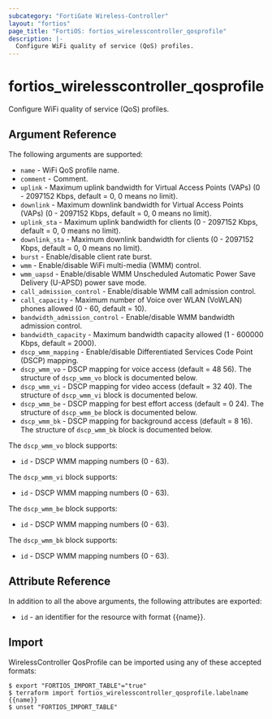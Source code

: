 ```yaml
---
subcategory: "FortiGate Wireless-Controller"
layout: "fortios"
page_title: "FortiOS: fortios_wirelesscontroller_qosprofile"
description: |-
  Configure WiFi quality of service (QoS) profiles.
---
```


# fortios_wirelesscontroller_qosprofile
Configure WiFi quality of service (QoS) profiles.

## Argument Reference

The following arguments are supported:

* `name` - WiFi QoS profile name.
* `comment` - Comment.
* `uplink` - Maximum uplink bandwidth for Virtual Access Points (VAPs) (0 - 2097152 Kbps, default = 0, 0 means no limit).
* `downlink` - Maximum downlink bandwidth for Virtual Access Points (VAPs) (0 - 2097152 Kbps, default = 0, 0 means no limit).
* `uplink_sta` - Maximum uplink bandwidth for clients (0 - 2097152 Kbps, default = 0, 0 means no limit).
* `downlink_sta` - Maximum downlink bandwidth for clients (0 - 2097152 Kbps, default = 0, 0 means no limit).
* `burst` - Enable/disable client rate burst.
* `wmm` - Enable/disable WiFi multi-media (WMM) control.
* `wmm_uapsd` - Enable/disable WMM Unscheduled Automatic Power Save Delivery (U-APSD) power save mode.
* `call_admission_control` - Enable/disable WMM call admission control.
* `call_capacity` - Maximum number of Voice over WLAN (VoWLAN) phones allowed (0 - 60, default = 10).
* `bandwidth_admission_control` - Enable/disable WMM bandwidth admission control.
* `bandwidth_capacity` - Maximum bandwidth capacity allowed (1 - 600000 Kbps, default = 2000).
* `dscp_wmm_mapping` - Enable/disable Differentiated Services Code Point (DSCP) mapping.
* `dscp_wmm_vo` - DSCP mapping for voice access (default = 48 56). The structure of `dscp_wmm_vo` block is documented below.
* `dscp_wmm_vi` - DSCP mapping for video access (default = 32 40). The structure of `dscp_wmm_vi` block is documented below.
* `dscp_wmm_be` - DSCP mapping for best effort access (default = 0 24). The structure of `dscp_wmm_be` block is documented below.
* `dscp_wmm_bk` - DSCP mapping for background access (default = 8 16). The structure of `dscp_wmm_bk` block is documented below.

The `dscp_wmm_vo` block supports:

* `id` - DSCP WMM mapping numbers (0 - 63).

The `dscp_wmm_vi` block supports:

* `id` - DSCP WMM mapping numbers (0 - 63).

The `dscp_wmm_be` block supports:

* `id` - DSCP WMM mapping numbers (0 - 63).

The `dscp_wmm_bk` block supports:

* `id` - DSCP WMM mapping numbers (0 - 63).


## Attribute Reference

In addition to all the above arguments, the following attributes are exported:
* `id` - an identifier for the resource with format {{name}}.

## Import

WirelessController QosProfile can be imported using any of these accepted formats:
```
$ export "FORTIOS_IMPORT_TABLE"="true"
$ terraform import fortios_wirelesscontroller_qosprofile.labelname {{name}}
$ unset "FORTIOS_IMPORT_TABLE"
```
